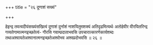 +++
title = "२६ दूणाशं सख्यं"

+++

हेइन्द्र तवत्वदीयंसख्यंसखित्वं दूणाशं दुर्नाशं नाशयितुमशक्यं अतिदृढमित्यर्थः अतोहेवीर वीरयितरिन्द्र गव्यतेगामात्मनइच्छतेत्वं- गौरसि गवाम्प्रदाताभवसि उपचारात्कारणेकार्यशब्दः तथाअश्वायतेअश्वानात्मनइच्छतेअश्वोभव अश्वप्रदोभवसि ॥ २६ ॥